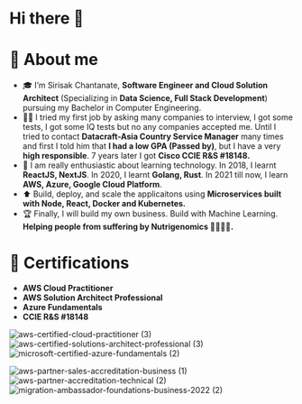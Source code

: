 # Hi there 👋

# 🚀 About me

- 🎓 I’m Sirisak Chantanate, **Software Engineer and Cloud Solution Architect** (Specializing in **Data Science, Full Stack Development**) pursuing my Bachelor in Computer Engineering.
- 👨‍💻 I tried my first job by asking many companies to interview, I got some tests, I got some IQ tests but no any companies accepted me. Until I tried to contact **Datacraft-Asia Country Service Manager** many times and first I told him that **I had a low GPA (Passed by)**, but I have a very **high responsible**. 7 years later I got **Cisco CCIE R&S #18148.**
- 🌱 I am really enthusiastic about learning technology. In 2018, I learnt **ReactJS, NextJS**. In 2020, I learnt **Golang, Rust**. In 2021 till now, I learn **AWS, Azure, Google Cloud Platform**.
- ⬆️ Build, deploy, and scale the applicaitons using **Microservices built with Node, React, Docker and Kubernetes.**
- 🏆 Finally, I will build my own business. Build with Machine Learning. **Helping people from suffering by Nutrigenomics 🧬🧬🧬🧬.**

# 🏅 Certifications

- **AWS Cloud Practitioner**
- **AWS Solution Architect Professional**
- **Azure Fundamentals**
- **CCIE R&S #18148**

![aws-certified-cloud-practitioner (3)](https://user-images.githubusercontent.com/15844801/197902011-8fd7a7d2-2975-430c-8902-2bd64179048c.png)
![aws-certified-solutions-architect-professional (3)](https://user-images.githubusercontent.com/15844801/197902020-7272d170-b916-4ff6-810d-8b529bcc92e0.png)
![microsoft-certified-azure-fundamentals (2)](https://user-images.githubusercontent.com/15844801/197902026-ca55581e-ea5d-4881-92ce-0750bfef912f.png)


![aws-partner-sales-accreditation-business (1)](https://user-images.githubusercontent.com/15844801/197902076-ed679bf5-f2a1-43ee-b368-ac57cbdf5152.png)
![aws-partner-accreditation-technical (2)](https://user-images.githubusercontent.com/15844801/197902095-4fe9aa2a-2aac-491f-8c7b-265e9bef4ece.png)
![migration-ambassador-foundations-business-2022 (2)](https://user-images.githubusercontent.com/15844801/197902097-fc08f9ab-ef46-4c8e-a211-d88c301e7bf7.png)
